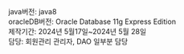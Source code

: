 java버전: java8<br>
oracleDB버전: Oracle Database 11g Express Edition<br>
제작기간: 2024년 5월17일~2024년 5월 28일<br>
담당: 회원관리 관리자, DAO 일부분 담당<br>
